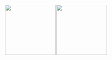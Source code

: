 
<div align="center">
   <div>
    <img height=165 src="https://github-readme-stats.vercel.app/api?username=greddyss&count_private=true&theme=radical&show_icons=true">
    <img height=165 src="https://github-readme-stats.vercel.app/api/top-langs/?username=greddyss&theme=radical&layout=compact">
  </div>
</div>